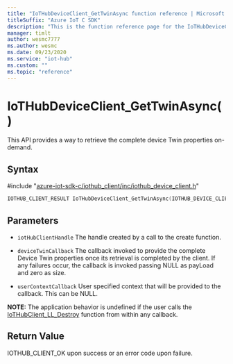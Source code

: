 ```yaml
---                             
title: "IoTHubDeviceClient_GetTwinAsync function reference | Microsoft Docs" 
titleSuffix: "Azure IoT C SDK"            
description: "This is the function reference page for the IoTHubDeviceClient_GetTwinAsync() function in the Azure IoT C SDK. This SDK is used with Azure IoT Hub and Azure IoT Hub Device Provisioning Service"            
manager: timlt                 
author: wesmc7777              
ms.author: wesmc               
ms.date: 09/23/2020                    
ms.service: "iot-hub"             
ms.custom: ""                
ms.topic: "reference"        
---                            
```


# IoTHubDeviceClient_GetTwinAsync()

This API provides a way to retrieve the complete device Twin properties on-demand.

## Syntax

\#include "[azure-iot-sdk-c/iothub_client/inc/iothub_device_client.h](../iothub-device-client-h.md)"  
```C
IOTHUB_CLIENT_RESULT IoTHubDeviceClient_GetTwinAsync(IOTHUB_DEVICE_CLIENT_HANDLE  MU_C2);
```

## Parameters
* `iotHubClientHandle` The handle created by a call to the create function. 

* `deviceTwinCallback` The callback invoked to provide the complete Device Twin properties once its retrieval is completed by the client. If any failures occur, the callback is invoked passing NULL as payLoad and zero as size. 

* `userContextCallback` User specified context that will be provided to the callback. This can be NULL.

**NOTE:** The application behavior is undefined if the user calls the [IoTHubClient_LL_Destroy](../iothub-client-ll-h/iothubclient-ll-destroy.md) function from within any callback.

## Return Value
IOTHUB_CLIENT_OK upon success or an error code upon failure.

